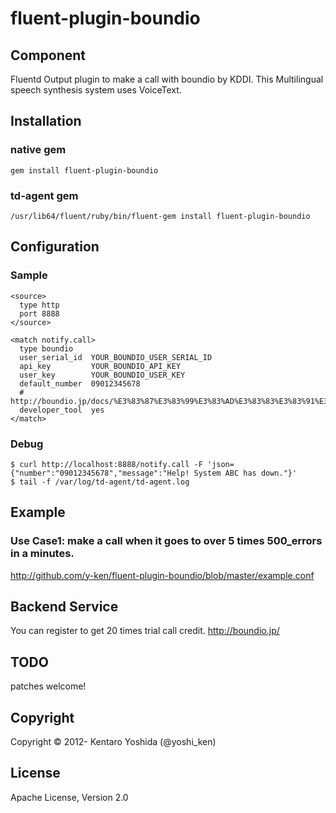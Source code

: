 fluent-plugin-boundio
=====================

## Component
Fluentd Output plugin to make a call with boundio by KDDI. This Multilingual speech synthesis system uses VoiceText.

## Installation

### native gem
`````
gem install fluent-plugin-boundio
`````

### td-agent gem
`````
/usr/lib64/fluent/ruby/bin/fluent-gem install fluent-plugin-boundio
`````

## Configuration

### Sample
`````
<source>
  type http
  port 8888
</source>

<match notify.call>
  type boundio
  user_serial_id  YOUR_BOUNDIO_USER_SERIAL_ID
  api_key         YOUR_BOUNDIO_API_KEY
  user_key        YOUR_BOUNDIO_USER_KEY
  default_number  09012345678
  # http://boundio.jp/docs/%E3%83%87%E3%83%99%E3%83%AD%E3%83%83%E3%83%91%E3%83%BC%E3%83%84%E3%83%BC%E3%83%AB
  developer_tool  yes
</match>
`````

### Debug
`````
$ curl http://localhost:8888/notify.call -F 'json={"number":"09012345678","message":"Help! System ABC has down."}'
$ tail -f /var/log/td-agent/td-agent.log
`````

## Example

### Use Case1: make a call when it goes to over 5 times 500_errors in a minutes.
http://github.com/y-ken/fluent-plugin-boundio/blob/master/example.conf

## Backend Service
You can register to get 20 times trial call credit.
http://boundio.jp/

## TODO
patches welcome!

## Copyright
Copyright © 2012- Kentaro Yoshida (@yoshi_ken)

## License
Apache License, Version 2.0

